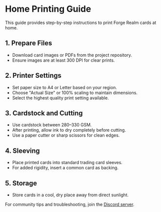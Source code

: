 # Home Printing Guide

This guide provides step-by-step instructions to print Forge Realm cards at home.

## 1. Prepare Files
- Download card images or PDFs from the project repository.
- Ensure images are at least 300 DPI for clear prints.

## 2. Printer Settings
- Set paper size to A4 or Letter based on your region.
- Choose "Actual Size" or 100% scaling to maintain dimensions.
- Select the highest quality print setting available.

## 3. Cardstock and Cutting
- Use cardstock between 280–330 GSM.
- After printing, allow ink to dry completely before cutting.
- Use a paper cutter or sharp scissors for clean edges.

## 4. Sleeving
- Place printed cards into standard trading card sleeves.
- For added rigidity, insert a common card as backing.

## 5. Storage
- Store cards in a cool, dry place away from direct sunlight.

For community tips and troubleshooting, join the [Discord server](https://discord.gg/KQTY8DfY).

